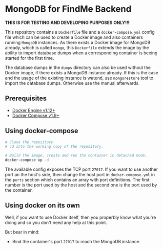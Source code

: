 # MongoDB for FindMe Backend

**THIS IS FOR TESTING AND DEVELOPING PURPOSES ONLY!!!**

This repository contains a `Dockerfile` file and a `docker-compose.yml` config
file which can be used to create a Docker image and also containers running
`MongoDB` instances.
As there exists a Docker image for MongoDB already,
which is called `mongo`,
this `Dockerfile` extends the image by the ability to import database dumps
when a corresponding container is beeing started for the first time.

The database dumps in the `dumps` directory can also be used without the Docker
image,
if there exists a MongoDB instance already.
If this is the case and the usage of the existing instance is watend,
use `mongorestore` tool to import the database dumps.
Otherwise use the manual afterwards.

## Prerequisites

- [Docker Engine v1.12+](https://docs.docker.com/engine/installation/)
- [Docker Compose v1.9+](https://docs.docker.com/compose/install/)

## Using docker-compose

```bash
# Clone the repository.
# cd into the working copy of the repository.

# Build the image, create and run the container in detached mode.
docker-compose up -d
```

The available config exposes the TCP port `27017`.
If you want to use another port an the host's side,
then change the host port in `docker-compose.yml` in the `ports` section
which contains an array with port definitions.
The first number is the port used by the host and the second one is the port
used by the container.

## Using docker on its own

Well,
if you want to use Docker itself,
then you properbly know what you're doing and so you don't need any help at this
point.

But bear in mind:

- Bind the container's port `27017` to reach the MongoDB instance.
